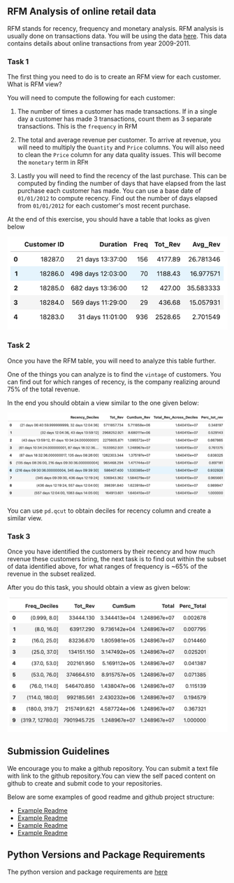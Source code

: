 ## RFM Analysis of online retail data

RFM stands for recency, frequency and monetary analysis. RFM analysis is usually done on transactions data. You will be using the data [here](./data/retail.csv). This data contains details about online transactions from year 2009-2011.

### Task 1
The first thing you need to do is to create an RFM view for each customer. What is RFM view?

You will need to compute the following for each customer:

1. The number of times a customer has made transactions. If in a single day a customer has made 3 transactions, count them as 3 separate transactions. This is the `frequency` in R`F`M

2. The total and average revenue per customer. To arrive at revenue, you will need to multiply the `Quantity` and `Price` columns. You will also need to clean the `Price` column for any data quality issues. This will become the `monetary` term in RF`M`

3. Lastly you will need to find the recency of the last purchase. This can be computed by finding the number of days that have elapsed from the last purchase each customer has made. You can use a base date of `01/01/2012` to compute recency. Find out the number of days elapsed from `01/01/2012` for each customer's most recent purchase.

At the end of this exercise, you should have a table that looks as given below

![](./images/rfm.png)

### Task 2
Once you have the RFM table, you will need to analyze this table further.

One of the things you can analyze is to find the `vintage` of customers. You can find out for which ranges of recency, is the company realizing around 75% of the total revenue.

In the end you should obtain a view similar to the one given below:

![](./images/recency.png)

You can use `pd.qcut` to obtain deciles for recency column and create a similar view.

### Task 3

Once you have identified the customers by their recency and how much revenue these customers bring, the next task is to find out within the subset of data identified above, for what ranges of frequency is ~65% of the revenue in the subset realized.

After you do this task, you should obtain a view as given below:

![](./images/frequency.png)

## Submission Guidelines

We encourage you to make a github repository. You can submit a text file with link to the github repository.You can view the self paced content on github to create and submit code to your repositories.

Below are some examples of good readme and github project structure:

- [Example Readme](https://github.com/Wittline/uber-expenses-tracking)
- [Example Readme](https://github.com/JarrodAJ/sec_employee_information_extraction)
- [Example Readme](https://github.com/Gunnvant/autocomplete_ngrams)
- [Example Readme](https://github.com/Gunnvant/calendar_parser)

## Python Versions and Package Requirements

The python version and package requirements are [here](./env.yaml)
